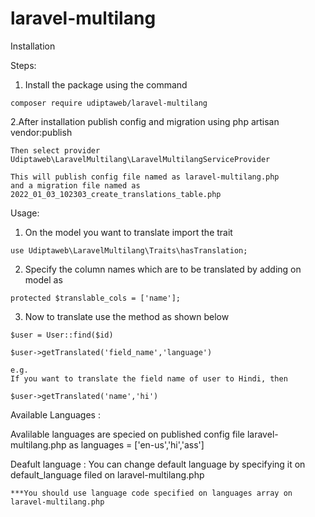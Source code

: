 # laravel-multilang

Installation

Steps:
   
  1. Install the package using the command 

    composer require udiptaweb/laravel-multilang

  2.After installation publish config and migration using php artisan vendor:publish
  
    Then select provider Udiptaweb\LaravelMultilang\LaravelMultilangServiceProvider
    
    This will publish config file named as laravel-multilang.php 
    and a migration file named as 2022_01_03_102303_create_translations_table.php
    
 
 Usage:
    
  1. On the model you want to translate
    import the trait
    
    use Udiptaweb\LaravelMultilang\Traits\hasTranslation;
    
  2. Specify the column names which are to be translated by adding on model as 
    
    protected $translable_cols = ['name'];
    
  3. Now to translate use the method as shown below

     
    $user = User::find($id)
     
    $user->getTranslated('field_name','language')
     
    e.g.
    If you want to translate the field name of user to Hindi, then
     
    $user->getTranslated('name','hi')
     
 Available Languages : 
 
  Avalilable languages are specied on published config file laravel-multilang.php as languages = ['en-us','hi','ass']
  
 Deafult language : 
    You can change default language by specifying it on default_language filed on laravel-multilang.php
    
    ***You should use language code specified on languages array on laravel-multilang.php
  
